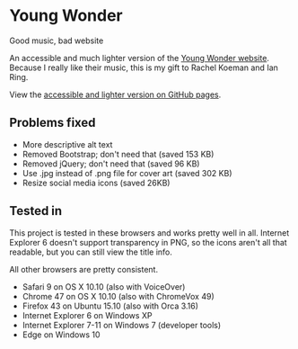 # Young Wonder
Good music, bad website

An accessible and much lighter version of the [Young Wonder website](http://youngwonder.me).
Because I really like their music, this is my gift to Rachel Koeman and Ian Ring.

View the [accessible and lighter version on GitHub pages](http://michielbijl.github.io/young-wonder/build/).

## Problems fixed
* More descriptive alt text
* Removed Bootstrap; don't need that (saved 153 KB)
* Removed jQuery; don't need that (saved 96 KB)
* Use .jpg instead of .png file for cover art (saved 302 KB)
* Resize social media icons (saved 26KB)

## Tested in
This project is tested in these browsers and works pretty well in all.
Internet Explorer 6 doesn't support transparency in PNG,
so the icons aren't all that readable, but you can still view the title info.

All other browsers are pretty consistent.

* Safari 9 on OS X 10.10 (also with VoiceOver)
* Chrome 47 on OS X 10.10 (also with ChromeVox 49)
* Firefox 43 on Ubuntu 15.10 (also with Orca 3.16)
* Internet Explorer 6 on Windows XP
* Internet Explorer 7-11 on Windows 7 (developer tools)
* Edge on Windows 10
